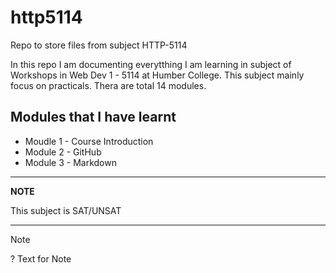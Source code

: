 # http5114
Repo to store files from subject HTTP-5114

In this repo I am documenting everytthing I am learning in subject of Workshops in Web Dev 1 - 5114 at Humber College. This subject mainly focus on practicals. Thera are total 14 modules.

## Modules that I have learnt

- Moudle 1 - Course Introduction
- Module 2 - GitHub
- Module 3 - Markdown

---
**NOTE**

This subject is SAT/UNSAT

---

> [!Note] 
? Text for Note

